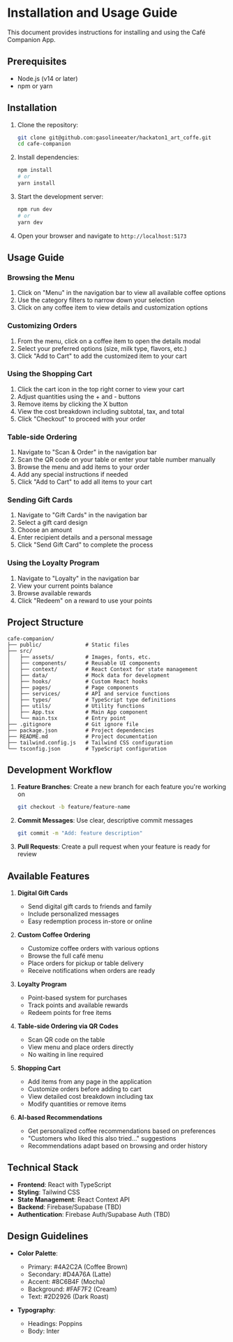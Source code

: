 # Installation and Usage Guide

This document provides instructions for installing and using the Café Companion App.

## Prerequisites

- Node.js (v14 or later)
- npm or yarn

## Installation

1. Clone the repository:
   ```bash
   git clone git@github.com:gasolineeater/hackaton1_art_coffe.git
   cd cafe-companion
   ```

2. Install dependencies:
   ```bash
   npm install
   # or
   yarn install
   ```

3. Start the development server:
   ```bash
   npm run dev
   # or
   yarn dev
   ```

4. Open your browser and navigate to `http://localhost:5173`

## Usage Guide

### Browsing the Menu
1. Click on "Menu" in the navigation bar to view all available coffee options
2. Use the category filters to narrow down your selection
3. Click on any coffee item to view details and customization options

### Customizing Orders
1. From the menu, click on a coffee item to open the details modal
2. Select your preferred options (size, milk type, flavors, etc.)
3. Click "Add to Cart" to add the customized item to your cart

### Using the Shopping Cart
1. Click the cart icon in the top right corner to view your cart
2. Adjust quantities using the + and - buttons
3. Remove items by clicking the X button
4. View the cost breakdown including subtotal, tax, and total
5. Click "Checkout" to proceed with your order

### Table-side Ordering
1. Navigate to "Scan & Order" in the navigation bar
2. Scan the QR code on your table or enter your table number manually
3. Browse the menu and add items to your order
4. Add any special instructions if needed
5. Click "Add to Cart" to add all items to your cart

### Sending Gift Cards
1. Navigate to "Gift Cards" in the navigation bar
2. Select a gift card design
3. Choose an amount
4. Enter recipient details and a personal message
5. Click "Send Gift Card" to complete the process

### Using the Loyalty Program
1. Navigate to "Loyalty" in the navigation bar
2. View your current points balance
3. Browse available rewards
4. Click "Redeem" on a reward to use your points

## Project Structure

```
cafe-companion/
├── public/              # Static files
├── src/
│   ├── assets/          # Images, fonts, etc.
│   ├── components/      # Reusable UI components
│   ├── context/         # React Context for state management
│   ├── data/            # Mock data for development
│   ├── hooks/           # Custom React hooks
│   ├── pages/           # Page components
│   ├── services/        # API and service functions
│   ├── types/           # TypeScript type definitions
│   ├── utils/           # Utility functions
│   ├── App.tsx          # Main App component
│   └── main.tsx         # Entry point
├── .gitignore           # Git ignore file
├── package.json         # Project dependencies
├── README.md            # Project documentation
├── tailwind.config.js   # Tailwind CSS configuration
└── tsconfig.json        # TypeScript configuration
```

## Development Workflow

1. **Feature Branches**: Create a new branch for each feature you're working on
   ```bash
   git checkout -b feature/feature-name
   ```

2. **Commit Messages**: Use clear, descriptive commit messages
   ```bash
   git commit -m "Add: feature description"
   ```

3. **Pull Requests**: Create a pull request when your feature is ready for review

## Available Features

1. **Digital Gift Cards**
   - Send digital gift cards to friends and family
   - Include personalized messages
   - Easy redemption process in-store or online

2. **Custom Coffee Ordering**
   - Customize coffee orders with various options
   - Browse the full café menu
   - Place orders for pickup or table delivery
   - Receive notifications when orders are ready

3. **Loyalty Program**
   - Point-based system for purchases
   - Track points and available rewards
   - Redeem points for free items

4. **Table-side Ordering via QR Codes**
   - Scan QR code on the table
   - View menu and place orders directly
   - No waiting in line required

5. **Shopping Cart**
   - Add items from any page in the application
   - Customize orders before adding to cart
   - View detailed cost breakdown including tax
   - Modify quantities or remove items

6. **AI-based Recommendations**
   - Get personalized coffee recommendations based on preferences
   - "Customers who liked this also tried..." suggestions
   - Recommendations adapt based on browsing and order history

## Technical Stack

- **Frontend**: React with TypeScript
- **Styling**: Tailwind CSS
- **State Management**: React Context API
- **Backend**: Firebase/Supabase (TBD)
- **Authentication**: Firebase Auth/Supabase Auth (TBD)

## Design Guidelines

- **Color Palette**:
  - Primary: #4A2C2A (Coffee Brown)
  - Secondary: #D4A76A (Latte)
  - Accent: #8C6B4F (Mocha)
  - Background: #FAF7F2 (Cream)
  - Text: #2D2926 (Dark Roast)

- **Typography**:
  - Headings: Poppins
  - Body: Inter
